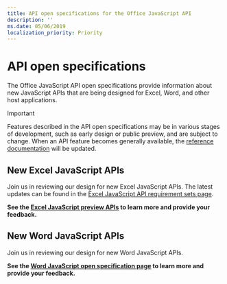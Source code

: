 ```yaml
---
title: API open specifications for the Office JavaScript API
description: ''
ms.date: 05/06/2019
localization_priority: Priority
---
```


# API open specifications

The Office JavaScript API open specifications provide information about new JavaScript APIs that are being designed for Excel, Word, and other host applications.

> [!IMPORTANT]
> Features described in the API open specifications may be in various stages of development, such as early design or public preview, and are subject to change. When an API feature becomes generally available, the [reference documentation](/javascript/api/overview/office) will be updated.

## New Excel JavaScript APIs

Join us in reviewing our design for new Excel JavaScript APIs. The latest updates can be found in the [Excel JavaScript API requirement sets page](./requirement-sets/excel-api-requirement-sets.md#excel-javascript-preview-apis).

**See the [Excel JavaScript preview APIs](/javascript/api/excel) to learn more and provide your feedback.**

## New Word JavaScript APIs

Join us in reviewing our design for new Word JavaScript APIs.

**See the [Word JavaScript open specification page](https://github.com/OfficeDev/office-js-docs/tree/WordJs_OpenSpec) to learn more and provide your feedback.**
